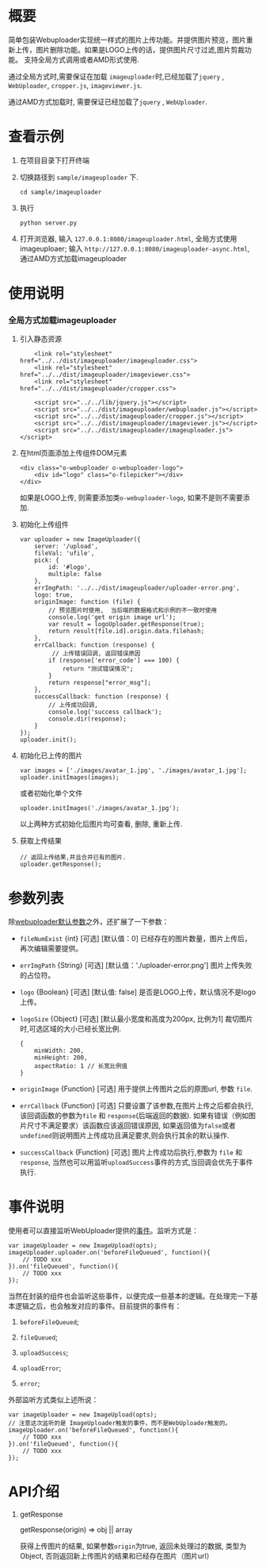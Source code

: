 # 概要
简单包装Webuploader实现统一样式的图片上传功能。并提供图片预览，图片重新上传，图片删除功能。如果是LOGO上传的话，提供图片尺寸过滤,图片剪裁功能。
支持全局方式调用或者AMD形式使用.

通过全局方式时,需要保证在加载 `imageuploader`时,已经加载了`jquery` , `WebUploader`, `cropper.js`, `imageviewer.js`.

通过AMD方式加载时, 需要保证已经加载了`jquery` , `WebUploader`. 

# 查看示例
1. 在项目目录下打开终端

2. 切换路径到 `sample/imageuploader` 下.
   
    ```
   cd sample/imageuploader
   ```

3. 执行 

    ```
   python server.py
   ```
   
4. 打开浏览器, 输入 `127.0.0.1:8080/imageuploader.html`, 全局方式使用imageuploaer;
   输入 `http://127.0.0.1:8080/imageuploader-async.html`, 通过AMD方式加载imageuploader

# 使用说明
### 全局方式加载imageuploader
1. 引入静态资源

    ```
        <link rel="stylesheet" href="../../dist/imageuploader/imageuploader.css">
        <link rel="stylesheet" href="../../dist/imageuploader/imageviewer.css">
        <link rel="stylesheet" href="../../dist/imageuploader/cropper.css">
    
        <script src="../../lib/jquery.js"></script>
        <script src="../../dist/imageuploader/webuploader.js"></script>
        <script src="../../dist/imageuploader/cropper.js"></script>
        <script src="../../dist/imageuploader/imageviewer.js"></script>
        <script src="../../dist/imageuploader/imageuploader.js"></script>
    ```
    
2. 在html页面添加上传组件DOM元素

    ```
    <div class="o-webuploader o-webuploader-logo">
        <div id="logo" class="o-filepicker"></div>
    </div>
    ```
    如果是LOGO上传, 则需要添加类`o-webuploader-logo`, 如果不是则不需要添加.
    
    
3. 初始化上传组件

    ```
    var uploader = new ImageUploader({
        server: '/upload',
        fileVal: 'ufile',
        pick: {
            id: '#logo',
            multiple: false
        },
        errImgPath: '../../dist/imageuploader/uploader-error.png',
        logo: true,
        originImage: function (file) {
            // 预览图片时使用,  当后端的数据格式和示例的不一致时使用
            console.log('get origin image url');
            var result = logoUploader.getResponse(true);
            return result[file.id].origin.data.filehash;
        },
        errCallback: function (response) { 
             // 上传错误回调, 返回错误原因
            if (response['error_code'] === 100) {
                return "测试错误情况";
            }
            return response["error_msg"];
        },
        successCallback: function (response) { 
            // 上传成功回调,
            console.log('success callback');
            console.dir(response);
        }
    });
    uploader.init();
    ```
    
4. 初始化已上传的图片
   
   ```
   var images = ['./images/avatar_1.jpg', './images/avatar_1.jpg'];
   uploader.initImages(images);
   ```
   
   或者初始化单个文件
   
   ```
   uploader.initImages('./images/avatar_1.jpg');
   ```
   以上两种方式初始化后图片均可查看, 删除, 重新上传.
   
5. 获取上传结果

   ```
   // 返回上传结果,并且合并已有的图片.
   uploader.getResponse();
   ```

# 参数列表
除[webuploader默认参数](http://fex.baidu.com/webuploader/doc/index.html#WebUploader_Uploader)之外，还扩展了一下参数：

- `fileNumExist` {int} [可选] [默认值：0] 已经存在的图片数量，图片上传后，再次编辑需要提供。

- `errImgPath` {String} [可选] [默认值：'./uploader-error.png'] 图片上传失败的占位符。

- `logo` {Boolean} [可选] [默认值: false] 是否是LOGO上传，默认情况不是logo上传。

- `logoSize` {Object} [可选] [默认最小宽度和高度为200px, 比例为1] 裁切图片时,可选区域的大小已经长宽比例.
  
  ```
  {
      minWidth: 200, 
      minHeight: 200,
      aspectRatio: 1 // 长宽比例值
  }
  ```

- `originImage` {Function} [可选] 用于提供上传图片之后的原图url, 参数 `file`.

- `errCallback` {Function} [可选] 只要设置了该参数,在图片上传之后都会执行, 该回调函数的参数为`file` 和 `response`(后端返回的数据). 
  如果有错误（例如图片尺寸不满足要求）该函数应该返回错误原因, 如果返回值为`false`或者`undefined`则说明图片上传成功且满足要求,则会执行其余的默认操作.
  
- `successCallback` {Function} [可选] 图片上传成功后执行,参数为 `file` 和 `response`, 当然也可以用监听`uploadSuccess`事件的方式,当回调会优先于事件执行.


# 事件说明
使用者可以直接监听WebUploader提供的[事件](http://fex.baidu.com/webuploader/doc/index.html#WebUploader_Uploader_events)。监听方式是：

```
var imageUploader = new ImageUpload(opts);
imageUploader.uploader.on('beforeFileQueued', function(){
    // TODO xxx
}).on('fileQueued', function(){
    // TODO xxx
});
```

当然在封装的组件也会监听这些事件，以便完成一些基本的逻辑。在处理完一下基本逻辑之后，也会触发对应的事件。目前提供的事件有：

1. `beforeFileQueued`;

2. `fileQueued`;

3. `uploadSuccess`;

4. `uploadError`;

5. `error`;

外部监听方式类似上述所说：

```
var imageUploader = new ImageUpload(opts);
// 注意这次监听的是 ImageUploader触发的事件，而不是WebUploader触发的。
imageUploader.on('beforeFileQueued', function(){
    // TODO xxx
}).on('fileQueued', function(){
    // TODO xxx
});
```

# API介绍

1. getResponse

   getResponse(origin) => obj || array
   
   获得上传图片的结果, 如果参数`origin`为true, 返回未处理过的数据, 类型为Object, 否则返回新上传图片的结果和已经存在图片（图片url）
